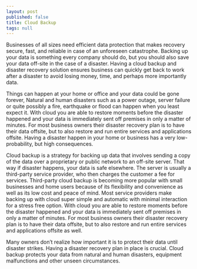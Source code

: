 ```yaml
---
layout: post
published: false
title: Cloud Backup
tags: null
---
```


Businesses of all sizes need efficient data protection that makes recovery secure, fast, and reliable in case of an unforeseen catastrophe.  Backing up your data is something every company should do, but you should also save your data off-site in the case of a disaster.  Having a cloud backup and disaster recovery solution ensures business can quickly get back to work after a disaster to avoid losing money, time, and perhaps more importantly data.

Things can happen at your home or office and your data could be gone forever, Natural and human disasters such as a power outage, server failure or quite possibly a fire, earthquake or flood can happen when you least expect it.   With cloud you are able to restore moments before the disaster happened and your data is immediately sent off premises in only a matter of minutes. For most business owners their disaster recovery plan is to have their data offsite, but to also restore and run entire services and applications offsite.  Having a disaster happen in your home or business has a very low-probability, but high consequences.

Cloud backup is a strategy for backing up data that involves sending a copy of the data over a proprietary or public network to an off-site server. That way if disaster happens, your data is safe elsewhere. The server is usually a third-party service provider, who then charges the customer a fee for services. Third-party cloud backup is becoming more popular with small businesses and home users because of its flexibility and convenience as well as its low cost and peace of mind.  Most service providers make backing up with cloud super simple and automatic with minimal interaction for a stress free option.  With cloud you are able to restore moments before the disaster happened and your data is immediately sent off premises in only a matter of minutes. For most business owners their disaster recovery plan is to have their data offsite, but to also restore and run entire services and applications offsite as well.

Many owners don’t realize how important it is to protect their data until disaster strikes.  Having a disaster recovery plan in place is crucial.  Cloud backup protects your data from natural and human disasters, equipment malfunctions and other unseen circumstances.
